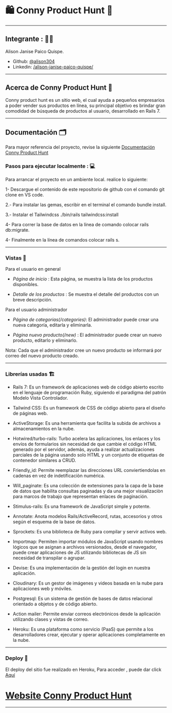 # :shopping: Conny Product Hunt :crocodile:  
---

## Integrante : 👩‍⚕️ 

Alison Janise Paico Quispe.
- Github: [@alison304](https://github.com/alison304/)
- Linkedin: [/alison-janise-paico-quispe/](https://www.linkedin.com/in/alison-janise-paico-quispe/)
---

## Acerca de Conny Product Hunt :crocodile:  

Conny product hunt es un sitio web, el cual ayuda a pequeños empresarios a poder vender sus productos en línea, su principal objetivo es brindar gran comodidad de búsqueda de productos al usuario, desarrollado en Rails 7.

---

## Documentación :card_index_dividers:

Para mayor referencia del proyecto, revise la siguiente [Documentación Conny Product Hunt]()

### Pasos para ejecutar localmente : 💻

Para arrancar el proyecto en un ambiente local. realice lo siguiente:

1- Descargue el contenido de este repositorio de github con el comando git clone en VS code.

2.- Para instalar las gemas, escribir en el terminal el comando bundle install.

3.- Instalar el Tailwindcss ./bin/rails tailwindcss:install

4- Para correr la base de datos en la línea de comando colocar rails db:migrate.

4- Finalmente en la línea de comandos colocar rails s.

---

### Vistas :art:

Para el usuario en general

-   *Página de inicio* : Esta página, se muestra la lista de los productos disponibles.

-   *Detalle de los productos* : Se muestra el detalle del productos con un breve descripción.  

Para el usuario administrador

- *Página de categorias(/categories)*: El administrador puede crear una nueva categoría, editarla y eliminarla. 

- *Página nuevo producto(/new)* : El administrador puede crear un nuevo producto, editarlo y eliminarlo.

Nota: Cada que el administrador cree un nuevo producto se informará por correo del nuevo producto creado.

---

### Librerías usadas :building_construction:

- Rails 7: Es un framework de aplicaciones web de código abierto escrito en el lenguaje de programación Ruby, siguiendo el paradigma del patrón Modelo Vista Controlador.

- Tailwind CSS: Es un framework de CSS de código abierto​ para el diseño de páginas web.

- ActiveStorage: Es una herramienta que facilita la subida de archivos a almacenamientos en la nube.

- Hotwired/turbo-rails: Turbo acelera las aplicaciones, los enlaces y los envíos de formularios sin necesidad de que cambie el código HTML generado por el servidor, ademàs, ayuda a realizar actualizaciones parciales de la página usando solo HTML y un conjunto de etiquetas de contenedor similares a CRUD.

- Friendly_id: Permite reemplazar las direcciones URL conviertiendolas en cadenas en vez de indetificaciòn numérica.

- Will_paginate: Es una colección de extensiones para la capa de la base de datos que habilita consultas paginadas y da una mejor visualizaciòn para marcos de trabajo que representan enlaces de paginación. 

- Stimulus-rails: Es una framework de JavaScript simple y potente.

- Annotate: Anota modelos Rails/ActiveRecord, rutas, accesorios y otros según el esquema de la base de datos.

- Sprockets: Es una biblioteca de Ruby para compilar y servir activos web.

- Importmap: Permiten importar módulos de JavaScript usando nombres lógicos que se asignan a archivos versionados, desde el navegador, puede crear aplicaciones de JS utilizando bibliotecas de JS sin necesidad de transpilar o agrupar.

- Devise: Es una implementación de la gestión del login en nuestra aplicación.

- Cloudinary: Es un gestor de imágenes y videos basada en la nube para aplicaciones web y móviles.

- Postgresql: Es un sistema de gestión de bases de datos relacional orientado a objetos y de código abierto.

- Action mailer: Permite enviar correos electrónicos desde la aplicación utilizando clases y vistas de correo.

- Heroku: Es una plataforma como servicio (PaaS) que permite a los desarrolladores crear, ejecutar y operar aplicaciones completamente en la nube.

---

### Deploy :baggage_claim:

El deploy del sitio fue realizado en Heroku, Para acceder , puede dar click [Aquí](https://conny-product-hunt.herokuapp.com/)

# [Website Conny Product Hunt](https://conny-product-hunt.herokuapp.com/)

---